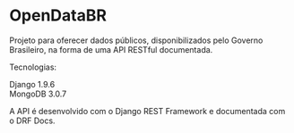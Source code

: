 # OpenDataBR

Projeto para oferecer dados públicos, disponibilizados pelo Governo Brasileiro, na forma de uma API RESTful documentada.

Tecnologias:

Django 1.9.6 <br />
MongoDB 3.0.7 

A API é desenvolvido com o Django REST Framework e documentada com o DRF Docs.
